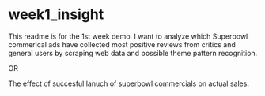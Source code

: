 # week1_insight

This readme is for the 1st week demo. I want to analyze which Superbowl commerical ads have collected most positive reviews from critics and general users by scraping web data and possible theme pattern recognition.

OR

The effect of succesful lanuch of superbowl commercials on actual sales.

